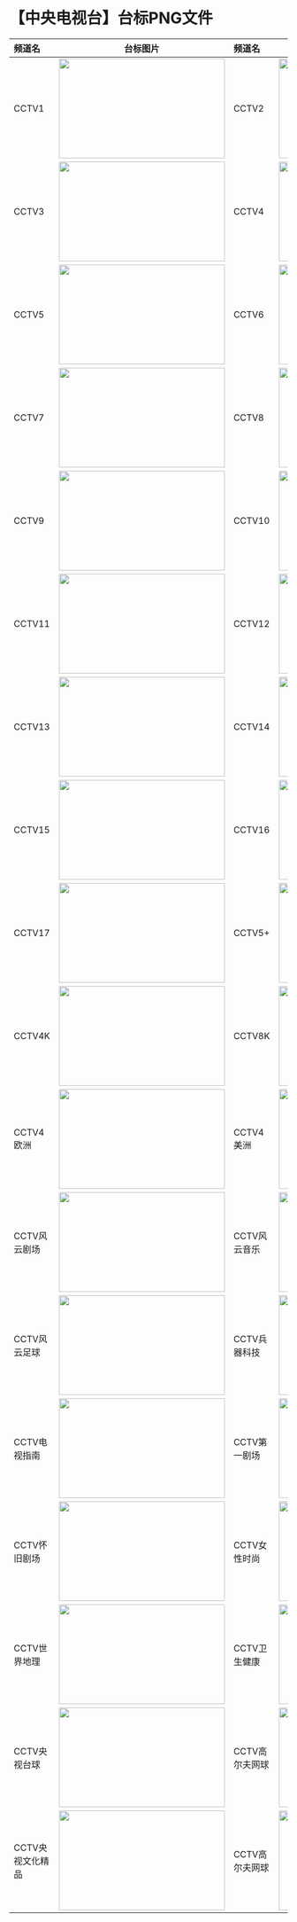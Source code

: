# 【中央电视台】台标PNG文件
|频道名|台标图片|频道名|台标图片|
|:---|:---:|:---|:---:|
|CCTV1|<img src="https://raw.githubusercontent.com/wanglindl/TVLogo/main/img/CCTV1.png" width="300" height="180">|CCTV2|<img src="https://raw.githubusercontent.com/wanglindl/TVLogo/main/img/CCTV2.png" width="300" height="180">|
|CCTV3|<img src="https://raw.githubusercontent.com/wanglindl/TVLogo/main/img/CCTV3.png" width="300" height="180">|CCTV4|<img src="https://raw.githubusercontent.com/wanglindl/TVLogo/main/img/CCTV4.png" width="300" height="180">|
|CCTV5|<img src="https://raw.githubusercontent.com/wanglindl/TVLogo/main/img/CCTV5.png" width="300" height="180">|CCTV6|<img src="https://raw.githubusercontent.com/wanglindl/TVLogo/main/img/CCTV6.png" width="300" height="180">|
|CCTV7|<img src="https://raw.githubusercontent.com/wanglindl/TVLogo/main/img/CCTV7.png" width="300" height="180">|CCTV8|<img src="https://raw.githubusercontent.com/wanglindl/TVLogo/main/img/CCTV8.png" width="300" height="180">|
|CCTV9|<img src="https://raw.githubusercontent.com/wanglindl/TVLogo/main/img/CCTV9.png" width="300" height="180">|CCTV10|<img src="https://raw.githubusercontent.com/wanglindl/TVLogo/main/img/CCTV10.png" width="300" height="180">|
|CCTV11|<img src="https://raw.githubusercontent.com/wanglindl/TVLogo/main/img/CCTV11.png" width="300" height="180">|CCTV12|<img src="https://raw.githubusercontent.com/wanglindl/TVLogo/main/img/CCTV12.png" width="300" height="180">|
|CCTV13|<img src="https://raw.githubusercontent.com/wanglindl/TVLogo/main/img/CCTV13.png" width="300" height="180">|CCTV14|<img src="https://raw.githubusercontent.com/wanglindl/TVLogo/main/img/CCTV14.png" width="300" height="180">|
|CCTV15|<img src="https://raw.githubusercontent.com/wanglindl/TVLogo/main/img/CCTV15.png" width="300" height="180">|CCTV16|<img src="https://raw.githubusercontent.com/wanglindl/TVLogo/main/img/CCTV16.png" width="300" height="180">|
|CCTV17|<img src="https://raw.githubusercontent.com/wanglindl/TVLogo/main/img/CCTV17.png" width="300" height="180">|CCTV5+|<img src="https://raw.githubusercontent.com/wanglindl/TVLogo/main/img/CCTV5+.png" width="300" height="180">|
|CCTV4K|<img src="https://raw.githubusercontent.com/wanglindl/TVLogo/main/img/CCTV4K.png" width="300" height="180">|CCTV8K|<img src="https://raw.githubusercontent.com/wanglindl/TVLogo/main/img/CCTV8K.png" width="300" height="180">|
|CCTV4欧洲|<img src="https://raw.githubusercontent.com/wanglindl/TVLogo/main/img/CCTV4oz.png" width="300" height="180">|CCTV4美洲|<img src="https://raw.githubusercontent.com/wanglindl/TVLogo/main/img/CCTV4mz.png" width="300" height="180">|
|CCTV风云剧场|<img src="https://raw.githubusercontent.com/wanglindl/TVLogo/main/img/CCTVfyjc.png" width="300" height="180">|CCTV风云音乐|<img src="https://raw.githubusercontent.com/wanglindl/TVLogo/main/img/CCTVfyyy.png" width="300" height="180">|
|CCTV风云足球|<img src="https://raw.githubusercontent.com/wanglindl/TVLogo/main/img/CCTVfyzq.png" width="300" height="180">|CCTV兵器科技|<img src="https://raw.githubusercontent.com/wanglindl/TVLogo/main/img/CCTVbqkj.png" width="300" height="180">|
|CCTV电视指南|<img src="https://raw.githubusercontent.com/wanglindl/TVLogo/main/img/CCTVdszn.png" width="300" height="180">|CCTV第一剧场|<img src="https://raw.githubusercontent.com/wanglindl/TVLogo/main/img/CCTVdyjc.png" width="300" height="180">|
|CCTV怀旧剧场|<img src="https://raw.githubusercontent.com/wanglindl/TVLogo/main/img/CCTVhjjc.png" width="300" height="180">|CCTV女性时尚|<img src="https://raw.githubusercontent.com/wanglindl/TVLogo/main/img/CCTVnxss.png" width="300" height="180">|
|CCTV世界地理|<img src="https://raw.githubusercontent.com/wanglindl/TVLogo/main/img/CCTVsjdl.png" width="300" height="180">|CCTV卫生健康|<img src="https://raw.githubusercontent.com/wanglindl/TVLogo/main/img/CCTVwsjk.png" width="300" height="180">|
|CCTV央视台球|<img src="https://raw.githubusercontent.com/wanglindl/TVLogo/main/img/CCTVystq.png" width="300" height="180">|CCTV高尔夫网球|<img src="https://raw.githubusercontent.com/wanglindl/TVLogo/main/img/CCTVgefwq.png" width="300" height="180">|
|CCTV央视文化精品|<img src="https://raw.githubusercontent.com/wanglindl/TVLogo/main/img/CCTVyswhjp.png" width="300" height="180">|CCTV高尔夫网球|<img src="https://raw.githubusercontent.com/wanglindl/TVLogo/main/img/CCTVgefwq.png" width="300" height="180">|
